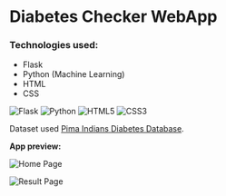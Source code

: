 # **Diabetes Checker WebApp**
### **Technologies used:**
- Flask
- Python (Machine Learning)
- HTML
- CSS

![Flask](https://img.shields.io/badge/flask-%23000.svg?style=for-the-badge&logo=flask&logoColor=white) ![Python](https://img.shields.io/badge/python-3670A0?style=for-the-badge&logo=python&logoColor=ffdd54) ![HTML5](https://img.shields.io/badge/html5-%23E34F26.svg?style=for-the-badge&logo=html5&logoColor=white) ![CSS3](https://img.shields.io/badge/css3-%231572B6.svg?style=for-the-badge&logo=css3&logoColor=white)

Dataset used [Pima Indians Diabetes Database](https://www.kaggle.com/uciml/pima-indians-diabetes-database).

**App preview:**

![Home Page](https://i.imgur.com/0Y5447Wl.png)


![Result Page](https://i.imgur.com/taAvebSl.png)

